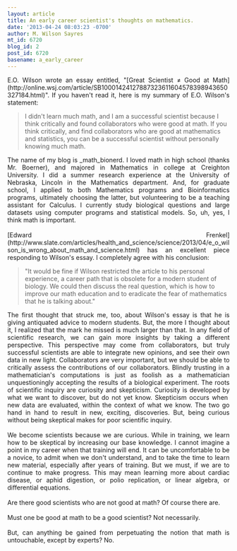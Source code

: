 ```yaml
---
layout: article
title: An early career scientist's thoughts on mathematics.
date: '2013-04-24 08:03:23 -0700'
author: M. Wilson Sayres
mt_id: 6720
blog_id: 2
post_id: 6720
basename: a_early_career
---
```

<div markdown="block" style="text-align: justify;">

</div>




<div markdown="block" style="text-align: justify;">
E.O. Wilson wrote an essay entitled, "[Great Scientist ≠ Good at Math](http://online.wsj.com/article/SB10001424127887323611604578398943650327184.html)". If you haven't read it, here is my summary of E.O. Wilson's statement:
</div>



> I didn't learn much math, and I am a successful scientist because I think critically and found collaborators who were good at math. If you think critically, and find collaborators who are good at mathematics and statistics, you can be a successful scientist without personally knowing much math.&nbsp; 



<div markdown="block" style="text-align: justify;">
The name of my blog is _math_bionerd.&nbsp;I loved math in high school (thanks Mr. Boerner), and majored in Mathematics in college at Creighton University. I did a summer research experience at the University of Nebraska, Lincoln in the Mathematics department. And, for graduate school, I applied to both Mathematics programs and Bioinformatics programs, ultimately choosing the latter, but volunteering to be a teaching assistant for Calculus. I currently study biological questions and large datasets using computer programs and statistical models. So, uh, yes, I think math is important.
</div>




<div markdown="block" style="text-align: justify;">
<br />
</div>



<div markdown="block" style="text-align: justify;">
[Edward Frenkel](http://www.slate.com/articles/health_and_science/science/2013/04/e_o_wilson_is_wrong_about_math_and_science.html)&nbsp;has an&nbsp;excellent piece responding to Wilson's essay. I completely agree with his conclusion:
</div>



> "It would be fine if Wilson restricted the article to his personal experience, a career path that is obsolete for a modern student of biology. We could then discuss the real question, which is how to improve our math education and to eradicate the fear of mathematics that he is talking about." 



<div markdown="block" style="text-align: justify;">

</div>




<div markdown="block" style="text-align: justify;">
The first thought that struck me, too, about Wilson's essay is that he is giving antiquated advice to modern students. But, the more I thought about it, I realized that the mark he missed is much larger than that. In any field of scientific research, we can gain more insights by taking a different perspective. This perspective may come from collaborators, but truly successful scientists are able to integrate new opinions, and see their own data in new light. Collaborators are very important, but we should be able to critically assess the contributions of our collaborators. Blindly trusting in a mathematician's computations is just as foolish as a mathematician unquestioningly accepting the results of a biological experiment. The roots of scientific inquiry are curiosity and skepticism. Curiosity is developed by what we want to discover, but do not yet know. Skepticism occurs when&nbsp; new data are evaluated, within the context of what we know. The two go hand in hand to result in new, exciting, discoveries. But, being curious without being skeptical makes for poor scientific inquiry.&nbsp;
</div>




<div markdown="block" style="text-align: justify;">
<br />
</div>




<div markdown="block" style="text-align: justify;">
We become scientists because we are curious. While in training, we learn how to be skeptical by increasing our base knowledge. I cannot imagine a point in my career when that training will end. It can be uncomfortable to be a novice, to admit when we don't understand, and to take the time to learn new material, especially after years of training. But we must, if we are to continue to make progress. This may mean learning more about cardiac disease, or aphid digestion, or polio replication, or linear algebra, or differential equations.&nbsp;
</div>




<div markdown="block" style="text-align: justify;">
<br />
</div>




<div markdown="block" style="text-align: justify;">
Are there good scientists who are not good at math? Of course there are.
</div>




<div markdown="block" style="text-align: justify;">
<br />
</div>




<div markdown="block" style="text-align: justify;">
Must one be good at math to be a good scientist? Not necessarily.
</div>




<div markdown="block" style="text-align: justify;">
<br />
</div>




<div markdown="block" style="text-align: justify;">
But, can anything be gained from perpetuating the notion that math is untouchable, except by experts? No.
</div>
